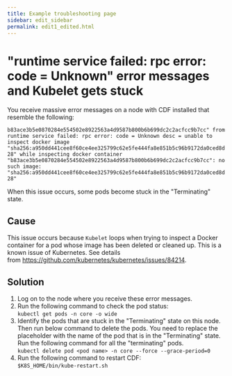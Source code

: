 ```yaml
---
title: Example troubleshooting page
sidebar: edit_sidebar
permalink: edit1_edited.html
---
```


# "runtime service failed: rpc error: code = Unknown" error messages and Kubelet gets stuck 

You receive massive error messages on a node with CDF installed that resemble the following:

`b83ace3b5e0870284e554502e8922563a4d9587b800b6b699dc2c2acfcc9b7cc" from runtime service failed: rpc error: code = Unknown desc = unable to inspect docker image "sha256:a950dd441cee8f60ce4ee325799c62e5fe444fa8e851b5c96b9172da0ced8d28" while inspecting docker container "b83ace3b5e0870284e554502e8922563a4d9587b800b6b699dc2c2acfcc9b7cc": no such image: "sha256:a950dd441cee8f60ce4ee325799c62e5fe444fa8e851b5c96b9172da0ced8d28"`  

When this issue occurs, some pods become stuck in the "Terminating" state.

## Cause

This issue occurs because `Kubelet` loops when trying to inspect a Docker container for a pod whose image has been deleted or cleaned up. This is a known issue of Kubernetes. See details from https://github.com/kubernetes/kubernetes/issues/84214.

## Solution

1.  Log on to the node where you receive these error messages.
2.  Run the following command to check the pod status:  
`kubectl get pods -n core -o wide `
4.  Identify the pods that are stuck in the "Terminating" state on this node. Then run below command to delete the pods. You need to replace the <pod name> placeholder with the name of the pod that is in the "Terminating" state. Run the following command for all the "terminating" pods.  
`kubectl delete pod <pod name> -n core --force --grace-period=0`
5.  Run the following command to restart CDF:  
`$K8S_HOME/bin/kube-restart.sh`

